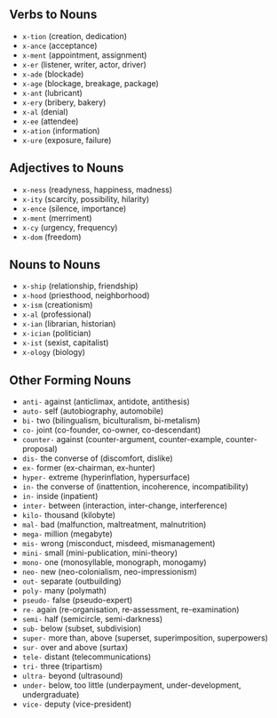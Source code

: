 
## Verbs to Nouns

- `x-tion` (creation, dedication)
- `x-ance` (acceptance)
- `x-ment` (appointment, assignment)
- `x-er` (listener, writer, actor, driver)
- `x-ade` (blockade)
- `x-age` (blockage, breakage, package)
- `x-ant` (lubricant)
- `x-ery` (bribery, bakery)
- `x-al` (denial)
- `x-ee` (attendee)
- `x-ation` (information)
- `x-ure` (exposure, failure)

## Adjectives to Nouns

- `x-ness` (readyness, happiness, madness)
- `x-ity` (scarcity, possibility, hilarity)
- `x-ence` (silence, importance)
- `x-ment` (merriment)
- `x-cy` (urgency, frequency)
- `x-dom` (freedom)

## Nouns to Nouns

- `x-ship` (relationship, friendship)
- `x-hood` (priesthood, neighborhood)
- `x-ism` (creationism)
- `x-al` (professional)
- `x-ian` (librarian, historian)
- `x-ician` (politician)
- `x-ist` (sexist, capitalist)
- `x-ology` (biology)

## Other Forming Nouns

- `anti-` against (anticlimax, antidote, antithesis)
- `auto-` self (autobiography, automobile)
- `bi-` two (bilingualism, biculturalism, bi-metalism)
- `co-` joint (co-founder, co-owner, co-descendant)
- `counter-` against (counter-argument, counter-example, counter-proposal)
- `dis-` the converse of (discomfort, dislike)
- `ex-` former (ex-chairman, ex-hunter)
- `hyper-` extreme (hyperinflation, hypersurface)
- `in-` the converse of (inattention, incoherence, incompatibility)
- `in-` inside (inpatient)
- `inter-` between (interaction, inter-change, interference)
- `kilo-` thousand (kilobyte)
- `mal-` bad (malfunction, maltreatment, malnutrition)
- `mega-` million (megabyte)
- `mis-` wrong (misconduct, misdeed, mismanagement)
- `mini-` small (mini-publication, mini-theory)
- `mono-` one (monosyllable, monograph, monogamy)
- `neo-` new (neo-colonialism, neo-impressionism)
- `out-` separate (outbuilding)
- `poly-` many (polymath)
- `pseudo-` false (pseudo-expert)
- `re-` again (re-organisation, re-assessment, re-examination)
- `semi-` half (semicircle, semi-darkness)
- `sub-` below (subset, subdivision)
- `super-` more than, above (superset, superimposition, superpowers)
- `sur-` over and above (surtax)
- `tele-` distant (telecommunications)
- `tri-` three (tripartism)
- `ultra-` beyond (ultrasound)
- `under-` below, too little (underpayment, under-development, undergraduate)
- `vice-` deputy (vice-president)
